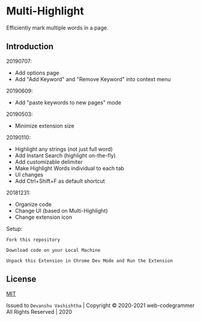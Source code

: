 # Multi-Highlight

Efficiently mark multiple words in a page.

## Introduction

20190707:
- Add options page
- Add "Add Keyword" and "Remove Keyword" into context menu

20190609:
- Add "paste keywords to new pages" mode

20190503:
- Minimize extension size

20190110:
- Highlight any strings (not just full word)
- Add Instant Search (highlight on-the-fly)
- Add customizable delimiter
- Make Highlight Words individual to each tab
- UI changes
- Add Ctrl+Shift+F as default shortcut

20181231:
- Organize code
- Change UI (based on Multi-Highlight)
- Change extension icon


Setup:
```
Fork this repository

Download code on your Local Machine 

Unpack this Extension in Chrome Dev Mode and Run the Extension
```

## License 

[MIT](https://github.com/web-codegrammer/Launcher-Chrome-Extension/blob/main/LICENSE)

Issued to ```Devanshu Vashishtha``` | Copyright ©️ 2020-2021 web-codegrammer All Rights Reserved | 2020
